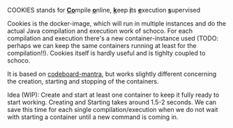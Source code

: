 COOKIES stands for <ins>**Co**</ins>mpile <ins>**o**</ins>nline, <ins>**k**</ins>eep <ins>**i**</ins>ts <ins>**e**</ins>xecution <ins>**s**</ins>upervised

Cookies is the docker-image, which will run in multiple instances and do the actual Java compilation and execution work of schoco. For each compilation and execution there's a new container-instance used (TODO: perhaps we can keep the same containers running at least for the compilation!!). Cookies itself is hardly useful and is tighlty coupled to schoco.

It is based on [codeboard-mantra](https://github.com/codeboardio/mantra), but works slightly different concerning the creation, starting and stopping of the containers.

Idea (WIP): Create and start at least one container to keep it fully ready to start working. Creating and Starting takes around 1.5-2 seconds. We can save this time for each single compilation/execution when we do not wait with starting a container until a new command is coming in.